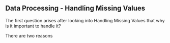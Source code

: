 
## Data Processing - Handling Missing Values

The first question arises after looking into Handling Missing Values that why is it important to handle it?

There are two reasons 
